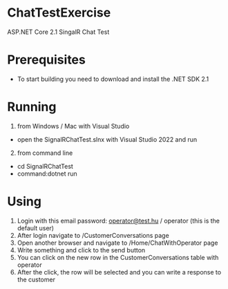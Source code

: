 # ChatTestExercise
ASP.NET Core 2.1 SingalR Chat Test 

# Prerequisites
- To start building you need to download and install the .NET SDK 2.1

# Running

1. from Windows / Mac with Visual Studio
- open the SignalRChatTest.slnx with Visual Studio 2022 and run

2. from command line
- cd SignalRChatTest
- command:dotnet run

# Using

1. Login with this email password: operator@test.hu / operator (this is the default user)
2. After login navigate to /CustomerConversations page
3. Open another browser and navigate to /Home/ChatWithOperator page
4. Write something and click to the send button
5. You can click on the new row in the CustomerConversations table with operator
6. After the click, the row will be selected and you can write a response to the customer
